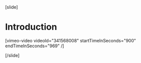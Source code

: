 [slide]
# Introduction

[vimeo-video videoId="341568008" startTimeInSeconds="900" endTimeInSeconds="969" /]

[/slide]